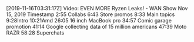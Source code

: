 [2019-11-16T03:31:17Z] Video: EVEN MORE Ryzen Leaks! - WAN Show Nov 15, 2019 
Timestamp
2:55 Collabs
6:43 Store promos
8:33 Main topics
9:28Intro
10:21Amd
26:05 16 inch MacBook pro
34:57 Comic garage promotion
41:14 Google collecting data of 15 million americans
47:39 Moto RAZR
58:28 Superchats


